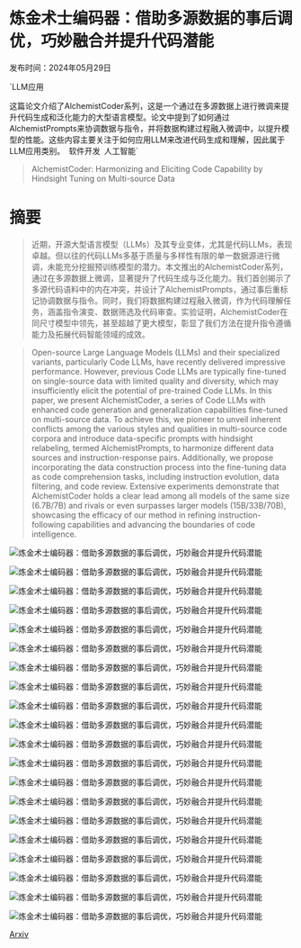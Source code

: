 # 炼金术士编码器：借助多源数据的事后调优，巧妙融合并提升代码潜能

发布时间：2024年05月29日

`LLM应用

这篇论文介绍了AlchemistCoder系列，这是一个通过在多源数据上进行微调来提升代码生成和泛化能力的大型语言模型。论文中提到了如何通过AlchemistPrompts来协调数据与指令，并将数据构建过程融入微调中，以提升模型的性能。这些内容主要关注于如何应用LLM来改进代码生成和理解，因此属于LLM应用类别。` `软件开发` `人工智能`

> AlchemistCoder: Harmonizing and Eliciting Code Capability by Hindsight Tuning on Multi-source Data

# 摘要

> 近期，开源大型语言模型（LLMs）及其专业变体，尤其是代码LLMs，表现卓越。但以往的代码LLMs多基于质量与多样性有限的单一数据源进行微调，未能充分挖掘预训练模型的潜力。本文推出的AlchemistCoder系列，通过在多源数据上微调，显著提升了代码生成与泛化能力。我们首创揭示了多源代码语料中的内在冲突，并设计了AlchemistPrompts，通过事后重标记协调数据与指令。同时，我们将数据构建过程融入微调，作为代码理解任务，涵盖指令演变、数据筛选及代码审查。实验证明，AlchemistCoder在同尺寸模型中领先，甚至超越了更大模型，彰显了我们方法在提升指令遵循能力及拓展代码智能领域的成效。

> Open-source Large Language Models (LLMs) and their specialized variants, particularly Code LLMs, have recently delivered impressive performance. However, previous Code LLMs are typically fine-tuned on single-source data with limited quality and diversity, which may insufficiently elicit the potential of pre-trained Code LLMs. In this paper, we present AlchemistCoder, a series of Code LLMs with enhanced code generation and generalization capabilities fine-tuned on multi-source data. To achieve this, we pioneer to unveil inherent conflicts among the various styles and qualities in multi-source code corpora and introduce data-specific prompts with hindsight relabeling, termed AlchemistPrompts, to harmonize different data sources and instruction-response pairs. Additionally, we propose incorporating the data construction process into the fine-tuning data as code comprehension tasks, including instruction evolution, data filtering, and code review. Extensive experiments demonstrate that AlchemistCoder holds a clear lead among all models of the same size (6.7B/7B) and rivals or even surpasses larger models (15B/33B/70B), showcasing the efficacy of our method in refining instruction-following capabilities and advancing the boundaries of code intelligence.

![炼金术士编码器：借助多源数据的事后调优，巧妙融合并提升代码潜能](../../../paper_images/2405.19265/x1.png)

![炼金术士编码器：借助多源数据的事后调优，巧妙融合并提升代码潜能](../../../paper_images/2405.19265/x2.png)

![炼金术士编码器：借助多源数据的事后调优，巧妙融合并提升代码潜能](../../../paper_images/2405.19265/x3.png)

![炼金术士编码器：借助多源数据的事后调优，巧妙融合并提升代码潜能](../../../paper_images/2405.19265/x4.png)

![炼金术士编码器：借助多源数据的事后调优，巧妙融合并提升代码潜能](../../../paper_images/2405.19265/x5.png)

![炼金术士编码器：借助多源数据的事后调优，巧妙融合并提升代码潜能](../../../paper_images/2405.19265/x6.png)

![炼金术士编码器：借助多源数据的事后调优，巧妙融合并提升代码潜能](../../../paper_images/2405.19265/x7.png)

![炼金术士编码器：借助多源数据的事后调优，巧妙融合并提升代码潜能](../../../paper_images/2405.19265/x8.png)

![炼金术士编码器：借助多源数据的事后调优，巧妙融合并提升代码潜能](../../../paper_images/2405.19265/x9.png)

![炼金术士编码器：借助多源数据的事后调优，巧妙融合并提升代码潜能](../../../paper_images/2405.19265/x10.png)

![炼金术士编码器：借助多源数据的事后调优，巧妙融合并提升代码潜能](../../../paper_images/2405.19265/x11.png)

![炼金术士编码器：借助多源数据的事后调优，巧妙融合并提升代码潜能](../../../paper_images/2405.19265/x12.png)

![炼金术士编码器：借助多源数据的事后调优，巧妙融合并提升代码潜能](../../../paper_images/2405.19265/x13.png)

![炼金术士编码器：借助多源数据的事后调优，巧妙融合并提升代码潜能](../../../paper_images/2405.19265/x14.png)

![炼金术士编码器：借助多源数据的事后调优，巧妙融合并提升代码潜能](../../../paper_images/2405.19265/x15.png)

![炼金术士编码器：借助多源数据的事后调优，巧妙融合并提升代码潜能](../../../paper_images/2405.19265/x16.png)

![炼金术士编码器：借助多源数据的事后调优，巧妙融合并提升代码潜能](../../../paper_images/2405.19265/x17.png)

![炼金术士编码器：借助多源数据的事后调优，巧妙融合并提升代码潜能](../../../paper_images/2405.19265/x18.png)

![炼金术士编码器：借助多源数据的事后调优，巧妙融合并提升代码潜能](../../../paper_images/2405.19265/x19.png)

![炼金术士编码器：借助多源数据的事后调优，巧妙融合并提升代码潜能](../../../paper_images/2405.19265/x20.png)

[Arxiv](https://arxiv.org/abs/2405.19265)